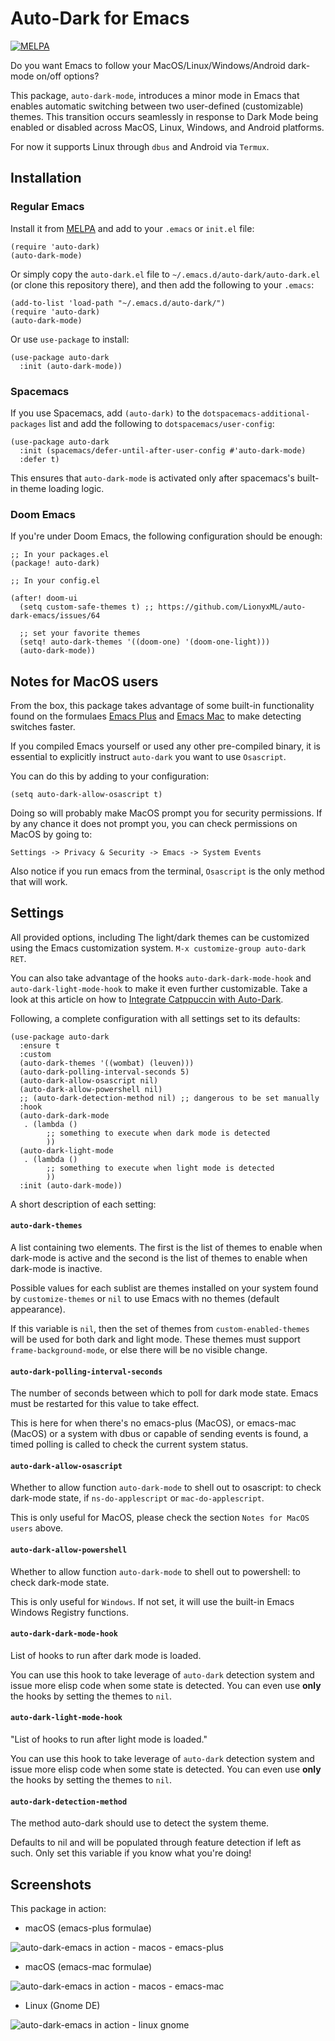 # Auto-Dark for Emacs


[![MELPA](https://melpa.org/packages/auto-dark-badge.svg)](https://melpa.org/#/auto-dark)


Do you want Emacs to follow your MacOS/Linux/Windows/Android dark-mode on/off
options?


This package, `auto-dark-mode`, introduces a minor mode in Emacs that
enables automatic switching between two user-defined (customizable)
themes. This transition occurs seamlessly in response to Dark Mode
being enabled or disabled across MacOS, Linux, Windows, and Android
platforms.


For now it supports Linux through `dbus` and Android via `Termux`.


## Installation

### Regular Emacs

Install it from [MELPA](https://melpa.org/#/auto-dark) and add to your
`.emacs` or `init.el` file:


```emacs-lisp
(require 'auto-dark)
(auto-dark-mode)
```


Or simply copy the `auto-dark.el` file to
`~/.emacs.d/auto-dark/auto-dark.el` (or clone this repository there),
and then add the following to your `.emacs`:


```emacs-lisp
(add-to-list 'load-path "~/.emacs.d/auto-dark/")
(require 'auto-dark)
(auto-dark-mode)
```

Or use `use-package` to install:


```emacs-lisp
(use-package auto-dark
  :init (auto-dark-mode))
```


### Spacemacs

If you use Spacemacs, add `(auto-dark)` to the
`dotspacemacs-additional-packages` list and add the following to
`dotspacemacs/user-config`:


```emacs-lisp
(use-package auto-dark
  :init (spacemacs/defer-until-after-user-config #'auto-dark-mode)
  :defer t)
```

This ensures that `auto-dark-mode` is activated only after spacemacs's
built-in theme loading logic.


### Doom Emacs

If you're under Doom Emacs, the following configuration should be
enough:


```emacs-lisp
;; In your packages.el
(package! auto-dark)

;; In your config.el

(after! doom-ui
  (setq custom-safe-themes t) ;; https://github.com/LionyxML/auto-dark-emacs/issues/64

  ;; set your favorite themes
  (setq! auto-dark-themes '((doom-one) '(doom-one-light)))
  (auto-dark-mode))
```


## Notes for MacOS users

From the box, this package takes advantage of some built-in functionality found
on the formulaes [Emacs Plus](https://github.com/d12frosted/homebrew-emacs-plus)
and [Emacs Mac](https://github.com/railwaycat/homebrew-emacsmacport?tab=readme-ov-file)
to make detecting switches faster.


If you compiled Emacs yourself or used any other pre-compiled binary,
it is essential to explicitly instruct `auto-dark` you want to use
`Osascript`.


You can do this by adding to your configuration:


```emacs-lisp
(setq auto-dark-allow-osascript t)
```


Doing so will probably make MacOS prompt you for security permissions.
If by any chance it does not prompt you, you can check permissions on MacOS
by going to:


```
Settings -> Privacy & Security -> Emacs -> System Events
```


Also notice if you run emacs from  the terminal, `Osascript` is the only method that
will work.


## Settings

All provided options, including The light/dark themes can be
customized using the Emacs customization system. `M-x customize-group auto-dark RET`.


You can also take advantage of the hooks `auto-dark-dark-mode-hook`
and `auto-dark-light-mode-hook` to make it even further
customizable. Take a look at this article on how to [Integrate
Catppuccin with
Auto-Dark](https://www.rahuljuliato.com/posts/auto-dark-catppuccin).


Following, a complete configuration with all settings set to its defaults:

```emacs-lisp
(use-package auto-dark
  :ensure t
  :custom
  (auto-dark-themes '((wombat) (leuven)))
  (auto-dark-polling-interval-seconds 5)
  (auto-dark-allow-osascript nil)
  (auto-dark-allow-powershell nil)
  ;; (auto-dark-detection-method nil) ;; dangerous to be set manually
  :hook
  (auto-dark-dark-mode
   . (lambda ()
        ;; something to execute when dark mode is detected
        ))
  (auto-dark-light-mode
   . (lambda ()
        ;; something to execute when light mode is detected
        ))
  :init (auto-dark-mode))
```


A short description of each setting:


#### `auto-dark-themes`

A list containing two elements. The first is the list of themes to enable when
dark-mode is active and the second is the list of themes to enable when
dark-mode is inactive.


Possible values for each sublist are themes installed on your system found by
`customize-themes` or `nil` to use Emacs with no themes (default appearance).


If this variable is `nil`, then the set of themes from `custom-enabled-themes`
will be used for both dark and light mode. These themes must support
`frame-background-mode`, or else there will be no visible change.


#### `auto-dark-polling-interval-seconds`

The number of seconds between which to poll for dark mode state.
Emacs must be restarted for this value to take effect.


This is here for when there's no emacs-plus (MacOS), or emacs-mac
(MacOS) or a system with dbus or capable of sending events is found, a
timed polling is called to check the current system status.


#### `auto-dark-allow-osascript`

Whether to allow function `auto-dark-mode` to shell out to osascript:
to check dark-mode state, if `ns-do-applescript` or `mac-do-applescript`.


This is only useful for MacOS, please check the section `Notes for
MacOS users` above.


#### `auto-dark-allow-powershell`

Whether to allow function `auto-dark-mode` to shell out to powershell:
to check dark-mode state.


This is only useful for `Windows`. If not set, it will use the built-in Emacs
Windows Registry functions.


#### `auto-dark-dark-mode-hook`

List of hooks to run after dark mode is loaded.


You can use this hook to take leverage of `auto-dark` detection system and
issue more elisp code when some state is detected. You can even use **only** the
hooks by setting the themes to `nil`.


#### `auto-dark-light-mode-hook`

"List of hooks to run after light mode is loaded."


You can use this hook to take leverage of `auto-dark` detection system and
issue more elisp code when some state is detected. You can even use **only** the
hooks by setting the themes to `nil`.


#### `auto-dark-detection-method`

The method auto-dark should use to detect the system theme.


Defaults to nil and will be populated through feature detection
if left as such. Only set this variable if you know what you're
doing!


## Screenshots

This package in action:

- macOS (emacs-plus formulae)

![auto-dark-emacs in action - macos - emacs-plus](images/demo_emacs_plus.gif)

- macOS (emacs-mac formulae)

![auto-dark-emacs in action - macos - emacs-mac](images/demo_emacs_mac.gif)

- Linux (Gnome DE)

![auto-dark-emacs in action - linux gnome](images/demo_gnome.gif)
